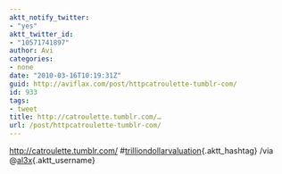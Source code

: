 ```yaml
---
aktt_notify_twitter:
- "yes"
aktt_twitter_id:
- "10571741897"
author: Avi
categories:
- none
date: "2010-03-16T10:19:31Z"
guid: http://aviflax.com/post/httpcatroulette-tumblr-com/
id: 933
tags:
- tweet
title: http://catroulette.tumblr.com/…
url: /post/httpcatroulette-tumblr-com/
---
```

<a href="http://catroulette.tumblr.com/" rel="nofollow">http://catroulette.tumblr.com/</a> #[trilliondollarvaluation](http://search.twitter.com/search?q=%23trilliondollarvaluation){.aktt_hashtag} /via @[al3x](http://twitter.com/al3x){.aktt_username}